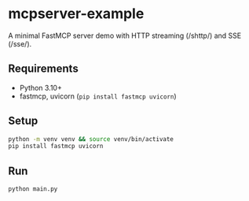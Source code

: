 # mcpserver-example

A minimal FastMCP server demo with HTTP streaming (/shttp/) and SSE (/sse/).

## Requirements
- Python 3.10+
- fastmcp, uvicorn (`pip install fastmcp uvicorn`)

## Setup
```bash
python -m venv venv && source venv/bin/activate
pip install fastmcp uvicorn
```

## Run
```bash
python main.py
```

